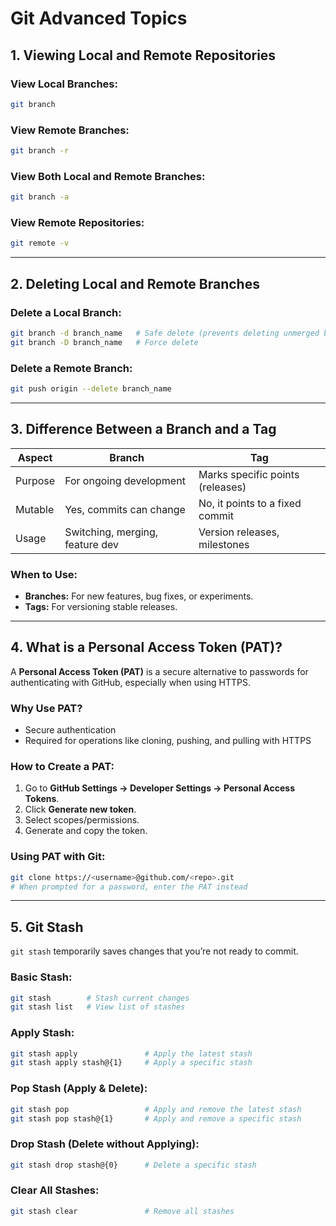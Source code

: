 # Git Advanced Topics

## 1. Viewing Local and Remote Repositories

### **View Local Branches:**
```bash
git branch
```

### **View Remote Branches:**
```bash
git branch -r
```

### **View Both Local and Remote Branches:**
```bash
git branch -a
```

### **View Remote Repositories:**
```bash
git remote -v
```

---

## 2. Deleting Local and Remote Branches

### **Delete a Local Branch:**
```bash
git branch -d branch_name   # Safe delete (prevents deleting unmerged branches)
git branch -D branch_name   # Force delete
```

### **Delete a Remote Branch:**
```bash
git push origin --delete branch_name
```

---

## 3. Difference Between a Branch and a Tag

| **Aspect**     | **Branch**                        | **Tag**                         |
|----------------|---------------------------------|---------------------------------|
| Purpose        | For ongoing development         | Marks specific points (releases) |
| Mutable        | Yes, commits can change         | No, it points to a fixed commit  |
| Usage          | Switching, merging, feature dev | Version releases, milestones    |

### **When to Use:**
- **Branches:** For new features, bug fixes, or experiments.
- **Tags:** For versioning stable releases.

---

## 4. What is a Personal Access Token (PAT)?

A **Personal Access Token (PAT)** is a secure alternative to passwords for authenticating with GitHub, especially when using HTTPS.

### **Why Use PAT?**
- Secure authentication
- Required for operations like cloning, pushing, and pulling with HTTPS

### **How to Create a PAT:**
1. Go to **GitHub Settings → Developer Settings → Personal Access Tokens**.
2. Click **Generate new token**.
3. Select scopes/permissions.
4. Generate and copy the token.

### **Using PAT with Git:**
```bash
git clone https://<username>@github.com/<repo>.git
# When prompted for a password, enter the PAT instead
```

---

## 5. Git Stash

`git stash` temporarily saves changes that you’re not ready to commit.

### **Basic Stash:**
```bash
git stash        # Stash current changes
git stash list   # View list of stashes
```

### **Apply Stash:**
```bash
git stash apply               # Apply the latest stash
git stash apply stash@{1}     # Apply a specific stash
```

### **Pop Stash (Apply & Delete):**
```bash
git stash pop                 # Apply and remove the latest stash
git stash pop stash@{1}       # Apply and remove a specific stash
```

### **Drop Stash (Delete without Applying):**
```bash
git stash drop stash@{0}      # Delete a specific stash
```

### **Clear All Stashes:**
```bash
git stash clear               # Remove all stashes
```


